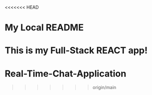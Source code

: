<<<<<<< HEAD
# My Local README
This is my  Full-Stack REACT app!
=======
# Real-Time-Chat-Application

>>>>>>> origin/main
